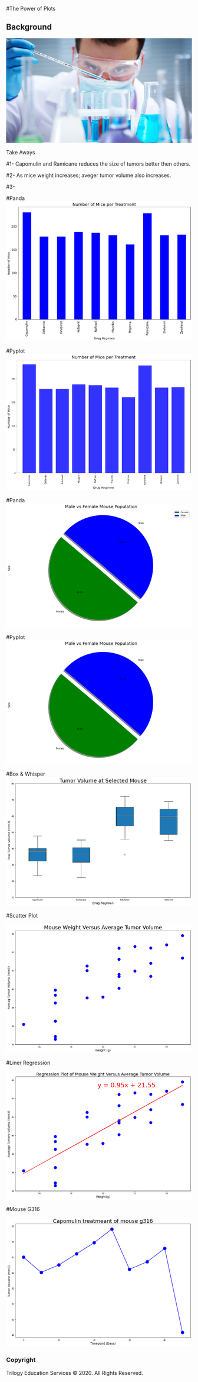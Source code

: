#The Power of Plots

## Background
![Laboratory](Images/Laboratory.jpg)


Take Aways


#1- Capomulin and Ramicane reduces the size of tumors better then others.

#2- As mice weight increases; aveger tumor volume also increases.

#3- 



#Panda
![Panda BAR](Images/Pan_mice_per_treat.png)

#Pyplot
![Pyplot Bar](Images/mat_mice_per_treat.png)

 

#Panda
![Panda Pie](Images/pi_pandas.png)

#Pyplot
![Pyplot Bar](Images/pi_plot.png)



#Box & Whisper 
![Box & Whisper](Images/box_plot.png)

  

#Scatter Plot

![Scatter Plot](Images/scatterplot.png)



#Liner Regression 

![Liner Regression](Images/linear_regression.png)



#Mouse G316

![Mouseg316](Images/line_graph.png)



### Copyright

Trilogy Education Services © 2020. All Rights Reserved.
